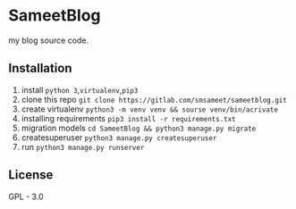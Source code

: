 # SameetBlog
my blog source code.

## Installation
1. install ````python 3````,````virtualenv````,````pip3````
2. clone this repo ```` git clone https://gitlab.com/smsameet/sameetblog.git ````
3. create virtualenv ```` python3 -m venv venv && sourse venv/bin/acrivate ````
4. installing requirements ```` pip3 install -r requirements.txt ````
5. migration models ```` cd SameetBlog && python3 manage.py migrate ````
6. createsuperuser ```` python3 manage.py createsuperuser ````
7. run ```` python3 manage.py runserver ````

## License
GPL - 3.0
